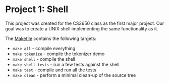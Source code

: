 # Project 1: Shell

This project was created for the CS3650 class as the first major project. Our goal was to create a UNIX shell implementing the same functionality as it. 


The [Makefile](Makefile) contains the following targets:

- `make all` - compile everything
- `make tokenize` - compile the tokenizer demo
- `make shell` - compile the shell
- `make shell-tests` - run a few tests against the shell
- `make test` - compile and run all the tests
- `make clean` - perform a minimal clean-up of the source tree



